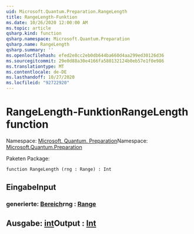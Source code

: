 ```yaml
---
uid: Microsoft.Quantum.Preparation.RangeLength
title: RangeLength-Funktion
ms.date: 10/26/2020 12:00:00 AM
ms.topic: article
qsharp.kind: function
qsharp.namespace: Microsoft.Quantum.Preparation
qsharp.name: RangeLength
qsharp.summary: ''
ms.openlocfilehash: efed2e8cc2eb0db644ba660d4aa299ed30126d36
ms.sourcegitcommit: 29e0d88a30e4166fa580132124b0eb57e1f0e986
ms.translationtype: MT
ms.contentlocale: de-DE
ms.lasthandoff: 10/27/2020
ms.locfileid: "92722920"
---
```

# <a name="rangelength-function"></a><span data-ttu-id="0ce9b-102">RangeLength-Funktion</span><span class="sxs-lookup"><span data-stu-id="0ce9b-102">RangeLength function</span></span>

<span data-ttu-id="0ce9b-103">Namespace: [Microsoft. Quantum. Preparation](xref:Microsoft.Quantum.Preparation)</span><span class="sxs-lookup"><span data-stu-id="0ce9b-103">Namespace: [Microsoft.Quantum.Preparation](xref:Microsoft.Quantum.Preparation)</span></span>

<span data-ttu-id="0ce9b-104">Paketen [](https://nuget.org/packages/)</span><span class="sxs-lookup"><span data-stu-id="0ce9b-104">Package: [](https://nuget.org/packages/)</span></span>




```qsharp
function RangeLength (rng : Range) : Int
```


## <a name="input"></a><span data-ttu-id="0ce9b-105">Eingabe</span><span class="sxs-lookup"><span data-stu-id="0ce9b-105">Input</span></span>

### <a name="rng--range"></a><span data-ttu-id="0ce9b-106">generierte: [Bereich](xref:microsoft.quantum.lang-ref.range)</span><span class="sxs-lookup"><span data-stu-id="0ce9b-106">rng : [Range](xref:microsoft.quantum.lang-ref.range)</span></span>





## <a name="output--int"></a><span data-ttu-id="0ce9b-107">Ausgabe: [int](xref:microsoft.quantum.lang-ref.int)</span><span class="sxs-lookup"><span data-stu-id="0ce9b-107">Output : [Int](xref:microsoft.quantum.lang-ref.int)</span></span>

